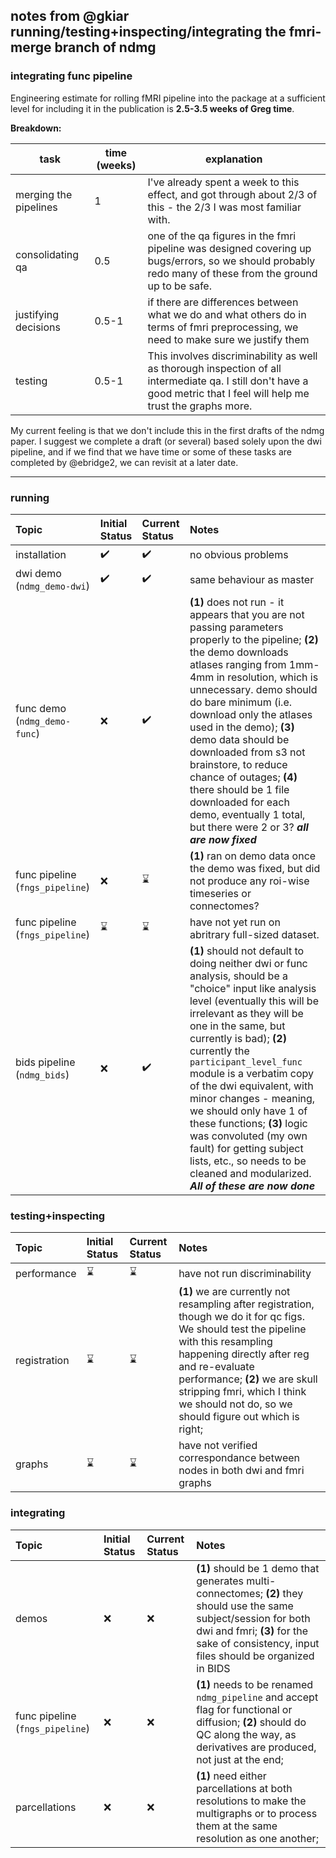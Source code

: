 ## notes from @gkiar running/testing+inspecting/integrating the fmri-merge branch of ndmg


### integrating func pipeline

Engineering estimate for rolling fMRI pipeline into the package at a sufficient level for including it in the publication is **2.5-3.5 weeks of Greg time**.

**Breakdown:**

| task | time (weeks) | explanation |
|------|-------|--------------|
| merging the pipelines | 1 | I've already spent a week to this effect, and got through about 2/3 of this - the 2/3 I was most familiar with. |
| consolidating qa | 0.5 | one of the qa figures in the fmri pipeline was designed covering up bugs/errors, so we should probably redo many of these from the ground up to be safe. |
| justifying decisions | 0.5-1 | if there are differences between what we do and what others do in terms of fmri preprocessing, we need to make sure we justify them |
| testing | 0.5-1 | This involves discriminability as well as thorough inspection of all intermediate qa. I still don't have a good metric that I feel will help me trust the graphs more. |

My current feeling is that we don't include this in the first drafts of the ndmg paper. I suggest we complete a draft (or several) based solely upon the dwi pipeline, and if we find that we have time or some of these tasks are completed by @ebridge2, we can revisit at a later date.


---------- 


### running
| Topic | Initial Status | Current Status | Notes |
|:------|:---------------|:---------------|:------|
| installation | :heavy_check_mark: | :heavy_check_mark: | no obvious problems |
| dwi demo (`ndmg_demo-dwi`) | :heavy_check_mark: | :heavy_check_mark: | same behaviour as master |
| func demo (`ndmg_demo-func`) | :x: | :heavy_check_mark: | **(1)** does not run - it appears that you are not passing parameters properly to the pipeline; **(2)** the demo downloads atlases ranging from 1mm-4mm in resolution, which is unnecessary. demo should do bare minimum (i.e. download only the atlases used in the demo); **(3)** demo data should be downloaded from s3 not brainstore, to reduce chance of outages; **(4)** there should be 1 file downloaded for each demo, eventually 1 total, but there were 2 or 3? ***all are now fixed***|
| func pipeline (`fngs_pipeline`) | :x: | :hourglass: | **(1)** ran on demo data once the demo was fixed, but did not produce any roi-wise timeseries or connectomes? |
| func pipeline (`fngs_pipeline`) | :hourglass: | :hourglass: | have not yet run on abritrary full-sized dataset. |
| bids pipeline (`ndmg_bids`) | :x: | :heavy_check_mark: | **(1)** should not default to doing neither dwi or func analysis, should be a "choice" input like analysis level (eventually this will be irrelevant as they will be one in the same, but currently is bad); **(2)** currently the `participant_level_func` module is a verbatim copy of the dwi equivalent, with minor changes - meaning, we should only have 1 of these functions; **(3)** logic was convoluted (my own fault) for getting subject lists, etc., so needs to be cleaned and modularized. ***All of these are now done***|


### testing+inspecting
| Topic | Initial Status | Current Status | Notes |
|:------|:---------------|:---------------|:------|
| performance | :hourglass: | :hourglass: | have not run discriminability |
| registration | :hourglass: | :hourglass: | **(1)** we are currently not resampling after registration, though we do it for qc figs. We should test the pipeline with this resampling happening directly after reg and re-evaluate performance; **(2)** we are skull stripping fmri, which I think we should not do, so we should figure out which is right;|
| graphs| :hourglass: | :hourglass: | have not verified correspondance between nodes in both dwi and fmri graphs |



### integrating
| Topic | Initial Status | Current Status | Notes |
|:------|:---------------|:---------------|:------|
| demos | :x: | :x: | **(1)** should be 1 demo that generates multi-connectomes; **(2)** they should use the same subject/session for both dwi and fmri; **(3)** for the sake of consistency, input files should be organized in BIDS |
| func pipeline (`fngs_pipeline`) | :x: | :x: | **(1)** needs to be renamed `ndmg_pipeline` and accept flag for functional or diffusion; **(2)** should do QC along the way, as derivatives are produced, not just at the end; |
| parcellations | :x: | :x: | **(1)** need either parcellations at both resolutions to make the multigraphs or to process them at the same resolution as one another; |
